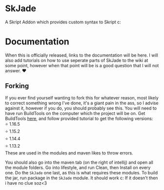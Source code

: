 # SkJade
A Skript Addon which provides custom syntax to Skript c:

# Documentation
When this is  officially released, links to the documentation will be here. I will also add tutorials on how to use 
seperate parts of SkJade to the wiki at some point, however when that point will be is a good question that I will not
answer. ❤

## Forking
If you ever find yourself wanting to fork this for whatever reason, most likely to correct something wrong I've done, 
it's a giant pain in the ass, so I advise against it, however if you do, you should probably see this. You will need to 
have run BuildTools on the computer which the project will be on. Get BuildTools 
[here](https://www.spigotmc.org/wiki/buildtools/), and follow provided tutorial to get the following
versions:  
 ⭐ 1.16.5  
 ⭐ 1.15.2  
 ⭐ 1.14.4  
 ⭐ 1.13.2  
These are used in the modules and maven likes to throw errors.  
  
You should also go into the maven tab (on the right of intellij) and open all the module folders. Go into lifestyle, 
and run Clean, then Install on every one. Do the `SkJade` one last, as this is what requires these modules. To build 
the jar, run package in the `SkJade` module. It should work c: If it doesn't then i have no clue soz<3
